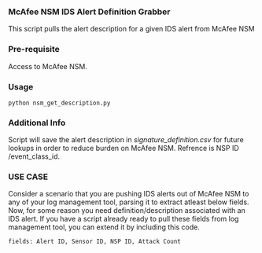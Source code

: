 ### McAfee NSM IDS Alert Definition Grabber
This script pulls the alert description for a given IDS alert from McAfee NSM  

### Pre-requisite
Access to McAfee NSM.

### Usage
```
python nsm_get_description.py
```

### Additional Info
Script will save the alert description in *signature_definition.csv* for future lookups in order to reduce burden on McAfee NSM. Refrence is NSP ID /event_class_id.

### USE CASE
Consider a scenario that you are pushing IDS alerts out of McAfee NSM to any of your log management tool, parsing it to extract atleast below fields. Now, for some reason you need definition/description associated with an IDS alert. If you have a script already ready to pull these fields from log management tool, you can extend it by including this code.
```
fields: Alert ID, Sensor ID, NSP ID, Attack Count
```